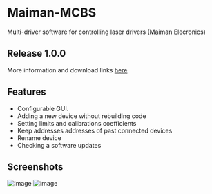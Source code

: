# Maiman-MCBS
Multi-driver software for controlling laser drivers (Maiman Elecronics)

## Release 1.0.0
More information and download links [here](https://github.com/IlyaZh/Maiman-MCBS/releases/tag/v1.0.0)

## Features
- Configurable GUI.
- Adding a new device without rebuilding code
- Setting limits and calibrations coefficients
- Keep addresses addresses of past connected devices
- Rename device
- Checking a software updates

## Screenshots
![image](https://user-images.githubusercontent.com/1976218/184551933-ecf9f3a1-3c7c-44f3-aae2-24a0edeedbc5.png)
![image](https://user-images.githubusercontent.com/1976218/184551935-24b90c2c-0d32-428f-88cf-677c5c75d0ed.png)
